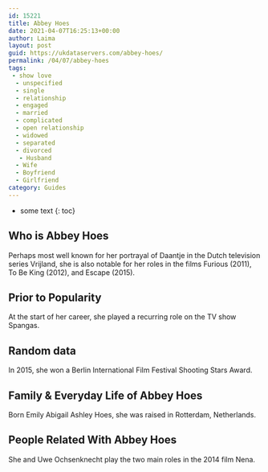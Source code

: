 ```yaml
---
id: 15221
title: Abbey Hoes
date: 2021-04-07T16:25:13+00:00
author: Laima
layout: post
guid: https://ukdataservers.com/abbey-hoes/
permalink: /04/07/abbey-hoes
tags:
 - show love
  - unspecified
  - single
  - relationship
  - engaged
  - married
  - complicated
  - open relationship
  - widowed
  - separated
  - divorced
   - Husband
  - Wife
  - Boyfriend
  - Girlfriend
category: Guides
---
```


* some text
{: toc}


## Who is Abbey Hoes
                  
                  
                  
Perhaps most well known for her portrayal of Daantje in the Dutch television series Vrijland, she is also notable for her roles in the films Furious (2011), To Be King (2012), and Escape (2015).
                  
              
            
              
            
                
                
                
## Prior to Popularity
                  
                  
                  
At the start of her career, she played a recurring role on the TV show Spangas.
                  
              
            
              
            
                
                
                
## Random data
                  
                  
                  
In 2015, she won a Berlin International Film Festival Shooting Stars Award.
                  
              
            
              
            
                
                
                
## Family & Everyday Life of Abbey Hoes
                  
                  
                  
Born Emily Abigail Ashley Hoes, she was raised in Rotterdam, Netherlands.
                  
              
            
              
            
                
                
                
## People Related With Abbey Hoes
                  
                  
                  
She and Uwe Ochsenknecht play the two main roles in the 2014 film Nena.
                  
              
            
              
            
                
              
            
              
              
            
            
              
            
          
          
          